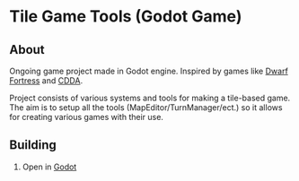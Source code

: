 Tile Game Tools (Godot Game)
=========

About
-----
Ongoing game project made in Godot engine. Inspired by games like [Dwarf Fortress](http://www.bay12games.com/dwarves/) and [CDDA](https://cataclysmdda.org/). 

Project consists of various systems and tools for making a tile-based game. The aim is to setup all the tools (MapEditor/TurnManager/ect.) so it allows for creating various games with their use.

Building
--------
1) Open in [Godot](https://godotengine.org/)
